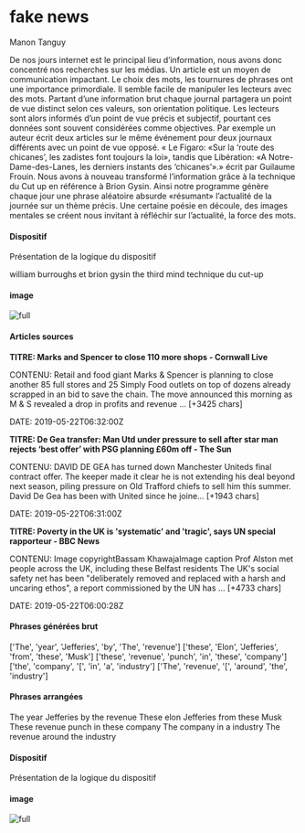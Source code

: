 # fake news

Manon
Tanguy

De nos jours internet est le principal lieu d’information, nous avons donc concentré nos recherches sur les médias. Un article est un moyen de communication impactant. Le choix des mots, les tournures de phrases ont une importance primordiale. Il semble facile de  manipuler les lecteurs avec des mots. Partant d’une information brut chaque journal partagera un point de vue distinct selon ces valeurs, son orientation politique. Les lecteurs sont alors informés d’un point de vue précis et subjectif, pourtant ces données sont souvent considérées comme objectives. 
Par exemple un auteur écrit deux articles sur le même événement pour deux journaux différents avec un point de vue opposé. « Le Figaro: «Sur la ‘route des chicanes’, les zadistes font toujours la loi», tandis que Libération:  «A Notre-Dame-des-Lanes, les derniers instants des ‘chicanes’».» écrit par  Guilaume Frouin. Nous avons à nouveau transformé l’information grâce à la technique du Cut up en référence à Brion Gysin. Ainsi notre programme génère chaque jour une phrase aléatoire absurde «résumant» l’actualité de la journée sur un thème précis. Une certaine poésie en découle, des images mentales se créent nous invitant à réfléchir sur l’actualité, la force des mots. 

#### Dispositif

Présentation de la logique du dispositif

william burroughs et brion gysin the third mind technique du cut-up

#### image

![full](https://designobserver.com/media/images/39186-tumblr_nd428ekBun1tts3lho1_1280.jpg)

#### Articles sources

**TITRE: Marks and Spencer to close 110 more shops - Cornwall Live**

CONTENU: Retail and food giant Marks & Spencer is planning to close another 85 full stores and 25 Simply Food outlets on top of dozens already scrapped in an bid to save the chain.
The move announced this morning as M & S revealed a drop in profits and revenue … [+3425 chars]

DATE: 2019-05-22T06:32:00Z

**TITRE: De Gea transfer: Man Utd under pressure to sell after star man rejects ‘best offer’ with PSG planning £60m off - The Sun**

CONTENU: DAVID DE GEA has turned down Manchester Uniteds final contract offer.
The keeper made it clear he is not extending his deal beyond next season, piling pressure on Old Trafford chiefs to sell him this summer. David De Gea has been with United since he joine… [+1943 chars]

DATE: 2019-05-22T06:31:00Z

**TITRE: Poverty in the UK is 'systematic' and 'tragic', says UN special rapporteur - BBC News**

CONTENU: Image copyrightBassam KhawajaImage caption
 Prof Alston met people across the UK, including these Belfast residents
The UK's social safety net has been "deliberately removed and replaced with a harsh and uncaring ethos", a report commissioned by the UN has … [+4733 chars]

DATE: 2019-05-22T06:00:28Z

#### Phrases générées brut

['The', 'year', 'Jefferies', 'by', 'The', 'revenue']
['these', 'Elon', 'Jefferies', 'from', 'these', 'Musk']
['these', 'revenue', 'punch', 'in', 'these', 'company']
['the', 'company', '[', 'in', 'a', 'industry']
['The', 'revenue', '[', 'around', 'the', 'industry']

#### Phrases arrangées 

The year Jefferies by the revenue
These elon Jefferies from these Musk
These revenue punch in these company
The company in a industry
The revenue around the industry


#### Dispositif

Présentation de la logique du dispositif

#### image

![full](http://localhost:3000/images/tanguymanon/exemple_fakenews.jpg)
